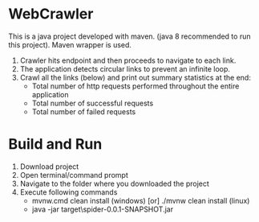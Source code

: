 # WebCrawler
This is a java project developed with maven. (java 8 recommended to run this project). Maven wrapper is used. 

1. Crawler hits endpoint and then proceeds to navigate to each link.
2. The application detects circular links to prevent an infinite loop.
3. Crawl all the links (below) and print out summary statistics at the end:
     * Total number of http requests performed throughout the entire application
     * Total number of successful requests
     * Total number of failed requests
     
# Build and Run
1. Download project
2. Open terminal/command prompt 
3. Navigate to the folder where you downloaded the project 
4. Execute following commands
     * mvnw.cmd clean install (windows) [or] ./mvnw clean install (linux)
     * java -jar target\spider-0.0.1-SNAPSHOT.jar
